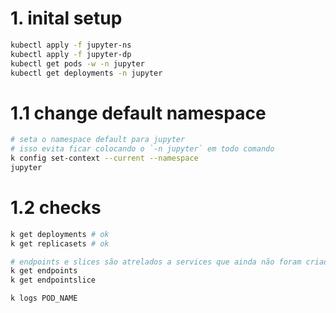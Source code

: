 # 1. inital setup
```sh
kubectl apply -f jupyter-ns
kubectl apply -f jupyter-dp
kubectl get pods -w -n jupyter
kubectl get deployments -n jupyter
```

# 1.1 change default namespace
```sh
# seta o namespace default para jupyter
# isso evita ficar colocando o `-n jupyter` em todo comando
k config set-context --current --namespace
jupyter
```

# 1.2 checks
```sh
k get deployments # ok
k get replicasets # ok

# endpoints e slices são atrelados a services que ainda não foram criados
k get endpoints
k get endpointslice

k logs POD_NAME
```